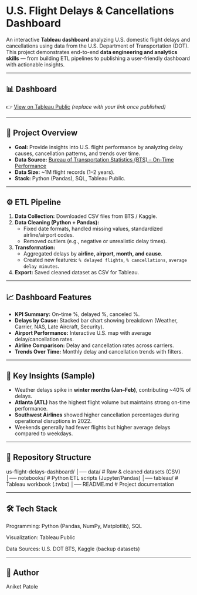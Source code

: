 # U.S. Flight Delays & Cancellations Dashboard  

An interactive **Tableau dashboard** analyzing U.S. domestic flight delays and cancellations using data from the U.S. Department of Transportation (DOT). This project demonstrates end-to-end **data engineering and analytics skills** — from building ETL pipelines to publishing a user-friendly dashboard with actionable insights.  

---

## 📊 Dashboard  
👉 [View on Tableau Public](https://public.tableau.com/) *(replace with your link once published)*  

---

## 📂 Project Overview  
- **Goal:** Provide insights into U.S. flight performance by analyzing delay causes, cancellation patterns, and trends over time.  
- **Data Source:** [Bureau of Transportation Statistics (BTS) – On-Time Performance](https://www.transtats.bts.gov/OT_Delay/OT_DelayCause1.asp)  
- **Data Size:** ~1M flight records (1–2 years).  
- **Stack:** Python (Pandas), SQL, Tableau Public.  

---

## ⚙️ ETL Pipeline  
1. **Data Collection:** Downloaded CSV files from BTS / Kaggle.  
2. **Data Cleaning (Python + Pandas):**  
   - Fixed date formats, handled missing values, standardized airline/airport codes.  
   - Removed outliers (e.g., negative or unrealistic delay times).  
3. **Transformation:**  
   - Aggregated delays by **airline, airport, month, and cause**.  
   - Created new features: `% delayed flights`, `% cancellations`, `average delay minutes`.  
4. **Export:** Saved cleaned dataset as CSV for Tableau.  

---

## 📈 Dashboard Features  
- **KPI Summary:** On-time %, delayed %, canceled %.  
- **Delays by Cause:** Stacked bar chart showing breakdown (Weather, Carrier, NAS, Late Aircraft, Security).  
- **Airport Performance:** Interactive U.S. map with average delay/cancellation rates.  
- **Airline Comparison:** Delay and cancellation rates across carriers.  
- **Trends Over Time:** Monthly delay and cancellation trends with filters.  

---

## 🔑 Key Insights (Sample)  
- Weather delays spike in **winter months (Jan–Feb)**, contributing ~40% of delays.  
- **Atlanta (ATL)** has the highest flight volume but maintains strong on-time performance.  
- **Southwest Airlines** showed higher cancellation percentages during operational disruptions in 2022.  
- Weekends generally had fewer flights but higher average delays compared to weekdays.  

---

## 📁 Repository Structure  
us-flight-delays-dashboard/
│── data/ # Raw & cleaned datasets (CSV)
│── notebooks/ # Python ETL scripts (Jupyter/Pandas)
│── tableau/ # Tableau workbook (.twbx)
│── README.md # Project documentation


---

## 🛠 Tech Stack

Programming: Python (Pandas, NumPy, Matplotlib), SQL

Visualization: Tableau Public

Data Sources: U.S. DOT BTS, Kaggle (backup datasets)

---
## 👤 Author

Aniket Patole

